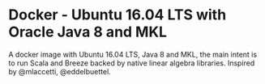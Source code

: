 # Docker - Ubuntu 16.04 LTS with Oracle Java 8 and MKL

A docker image with Ubuntu 16.04 LTS, Java 8 and MKL, the main intent is to run Scala and Breeze backed by native linear algebra libraries. Inspired by @mlaccetti, @eddelbuettel.
